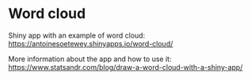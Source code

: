 # Word cloud
Shiny app with an example of word cloud: https://antoinesoetewey.shinyapps.io/word-cloud/

More information about the app and how to use it: https://www.statsandr.com/blog/draw-a-word-cloud-with-a-shiny-app/
